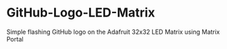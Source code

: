 # GitHub-Logo-LED-Matrix
Simple flashing GitHub logo on the Adafruit 32x32 LED Matrix using Matrix Portal
